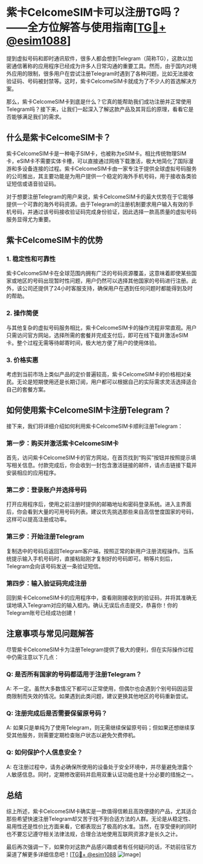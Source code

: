 # 紫卡CelcomeSIM卡可以注册TG吗？——全方位解答与使用指南[[TG💪+ @esim1088](https://t.me/s/esim1088)]

提到虚拟号码和即时通讯软件，很多人都会想到Telegram（简称TG），这款以加密通信著称的应用程序已经成为许多人日常沟通的重要工具。然而，由于国内对境外应用的限制，很多用户在尝试注册Telegram时遇到了各种问题，比如无法接收验证码、号码被封禁等。这时，紫卡CelcomeSIM卡就成为了不少人的首选解决方案。

那么，紫卡CelcomeSIM卡到底是什么？它真的能帮助我们成功注册并正常使用Telegram吗？接下来，让我们一起深入了解这款产品及其背后的原理，看看它是否能够满足我们的需求。

## 什么是紫卡CelcomeSIM卡？

紫卡CelcomeSIM卡是一种电子SIM卡，也被称为eSIM卡。相比传统物理SIM卡，eSIM卡不需要实体卡槽，可以直接通过网络下载激活，极大地简化了国际漫游和多设备连接的过程。紫卡CelcomeSIM卡由一家专注于提供全球虚拟号码服务的公司推出，其主要功能是为用户提供一个稳定的海外手机号码，用于接收各类验证短信或语音验证码。

对于想要注册Telegram的用户来说，紫卡CelcomeSIM卡的最大优势在于它能够提供一个可靠的海外号码资源。由于Telegram的注册机制要求用户输入有效的手机号码，并通过该号码接收验证码完成身份验证，因此选择一款高质量的虚拟号码服务显得尤为重要。

## 紫卡CelcomeSIM卡的优势

### 1. **稳定性和可靠性**
紫卡CelcomeSIM卡在全球范围内拥有广泛的号码资源覆盖，这意味着即使某些国家或地区的号码出现暂时性问题，用户仍然可以选择其他国家的号码进行注册。此外，该公司还提供了24小时客服支持，确保用户在遇到任何问题时都能得到及时的帮助。

### 2. **操作简便**
与其他复杂的虚拟号码服务相比，紫卡CelcomeSIM卡的操作流程非常直观。用户只需访问官方网站，选择所需的套餐并完成支付后，即可在线下载并激活eSIM卡。整个过程无需等待邮寄时间，极大地方便了用户的使用体验。

### 3. **价格实惠**
考虑到当前市场上类似产品的定价普遍较高，紫卡CelcomeSIM卡的价格相对亲民。无论是短期使用还是长期订阅，用户都可以根据自己的实际需求灵活选择适合自己的套餐方案。

## 如何使用紫卡CelcomeSIM卡注册Telegram？

接下来，我们将详细介绍如何利用紫卡CelcomeSIM卡顺利注册Telegram：

### 第一步：购买并激活紫卡CelcomeSIM卡
首先，访问紫卡CelcomeSIM卡的官方网站，在首页找到“购买”按钮并按照提示填写相关信息。付款完成后，你会收到一封包含激活链接的邮件，请点击链接下载并安装相应的应用程序。

### 第二步：登录账户并选择号码
打开应用程序后，使用之前注册时提供的邮箱地址和密码登录系统。进入主界面后，你会看到大量的可用号码列表。建议优先挑选那些来自高信誉度国家的号码，这样可以提高注册成功率。

### 第三步：开始注册Telegram
复制选中的号码后返回Telegram客户端，按照正常的新用户注册流程操作。当系统提示输入手机号码时，直接粘贴刚才复制好的号码即可。稍等片刻后，Telegram会向该号码发送一条验证短信。

### 第四步：输入验证码完成注册
回到紫卡CelcomeSIM卡的应用程序中，查看刚刚接收到的验证码，并将其准确无误地填入Telegram对应的输入框内。确认无误后点击提交，恭喜你！你的Telegram账号已经成功创建！

## 注意事项与常见问题解答

尽管紫卡CelcomeSIM卡为注册Telegram提供了极大的便利，但在实际操作过程中仍需注意以下几点：

### Q: 是否所有国家的号码都适用于注册Telegram？
A: 不一定。虽然大多数情况下都可以正常使用，但偶尔也会遇到个别号码因运营商限制而失效的情况。如果遇到此类问题，建议更换其他地区的号码重新尝试。

### Q: 注册完成后是否需要保留原号码？
A: 如果只是单纯为了使用Telegram，则无需继续保留原号码；但如果还想继续享受其他服务，则需要定期检查账户状态以避免欠费停机。

### Q: 如何保护个人信息安全？
A: 在注册过程中，请务必确保所使用的设备处于安全环境中，并尽量避免泄露个人敏感信息。同时，定期修改密码并启用双重认证功能也是十分必要的措施之一。

## 总结

综上所述，紫卡CelcomeSIM卡确实是一款值得信赖且高效便捷的产品，尤其适合那些希望快速注册Telegram却又苦于找不到合适方法的人群。无论是从稳定性、易用性还是性价比方面来看，它都表现出了极高的水准。当然，在享受便利的同时也不要忘记遵守相关法律法规，合理合法地使用互联网资源才是长久之计。

最后再次强调一下，如果你对这款产品感兴趣或者有任何疑问的话，不妨前往官方渠道了解更多详细信息吧！[[TG💪+ @esim1088](https://t.me/s/esim1088) ![Image](https://i.postimg.cc/4NQfJmqS/Snipaste-2025-05-13-00-14-12.png)]